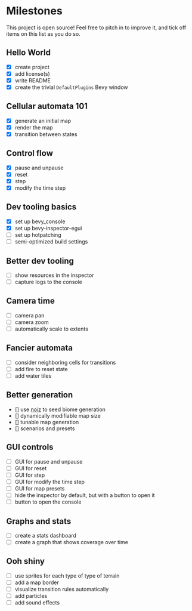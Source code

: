 # Milestones

This project is open source! Feel free to pitch in to improve it, and tick off items on this list as you do so.

## Hello World

- [x] create project
- [x] add license(s)
- [x] write README
- [x] create the trivial `DefaultPlugins` Bevy window

## Cellular automata 101

- [x] generate an initial map
- [x] render the map
- [x] transition between states

## Control flow

- [x] pause and unpause
- [x] reset
- [x] step
- [x] modify the time step

## Dev tooling basics

- [x] set up bevy_console
- [x] set up bevy-inspector-egui
- [ ] set up hotpatching
- [ ] semi-optimized build settings

## Better dev tooling

- [ ] show resources in the inspector
- [ ] capture logs to the console

## Camera time

- [ ] camera pan
- [ ] camera zoom
- [ ] automatically scale to extents

## Fancier automata

- [ ] consider neighboring cells for transitions
- [ ] add fire to reset state
- [ ] add water tiles

## Better generation

- [] use [noiz](https://docs.rs/noiz/latest/noiz/) to seed biome generation
- [] dynamically modifiable map size
- [] tunable map generation
- [] scenarios and presets

## GUI controls

- [ ] GUI for pause and unpause
- [ ] GUI for reset
- [ ] GUI for step
- [ ] GUI for modify the time step
- [ ] GUI for map presets
- [ ] hide the inspector by default, but with a button to open it
- [ ] button to open the console

## Graphs and stats

- [ ] create a stats dashboard
- [ ] create a graph that shows coverage over time

## Ooh shiny

- [ ] use sprites for each type of type of terrain
- [ ] add a map border
- [ ] visualize transition rules automatically
- [ ] add particles
- [ ] add sound effects
